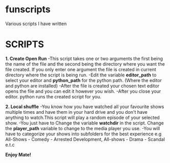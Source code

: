 # funscripts
Various scripts I have written

# SCRIPTS
**1. Create Open Run**
-This script takes one or two arguments the first being the name of the file and the second being the directory where you want the file created. If you only enter one argument the file is created in current directory where the script is being run.
-Edit the variable **editor_path** to select your editor and **python_path** for the python path. (Where the editor and python are installed) 
-After the file is created your chosen text editor opens the file and you can edit it however you wish.
-After you close your editor. python runs the created script for you.

**2. Local shuffle**
-You know how you have watched all your favourite shows multiple times and have them in your hard drive and you don't have anything to watch.This script will play a random episode of your selected show.
-You just have to Change the variable **watchdir** in the script. Change the **player_path** variable to change to the media player you use.
-You will have to categorize your shows into subfolders for the best experience e.g All-Shows - Comedy - Arrested Development, All-shows - Drama - Scandal e.t.c

**Enjoy Mate!**
